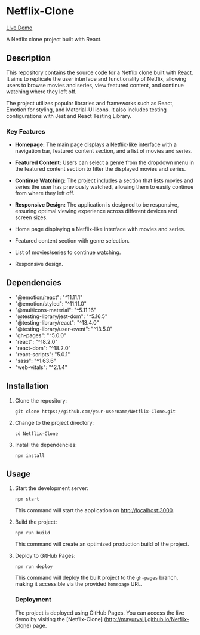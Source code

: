 


# Netflix-Clone

[Live Demo](http://mayuryalij.github.io/Netflix-Clone)

A Netflix clone project built with React.
## Description

This repository contains the source code for a Netflix clone built with React. It aims to replicate the user interface and functionality of Netflix, allowing users to browse movies and series, view featured content, and continue watching where they left off.

The project utilizes popular libraries and frameworks such as React, Emotion for styling, and Material-UI icons. It also includes testing configurations with Jest and React Testing Library.

### Key Features

- **Homepage:** The main page displays a Netflix-like interface with a navigation bar, featured content section, and a list of movies and series.
- **Featured Content:** Users can select a genre from the dropdown menu in the featured content section to filter the displayed movies and series.
- **Continue Watching:** The project includes a section that lists movies and series the user has previously watched, allowing them to easily continue from where they left off.
- **Responsive Design:** The application is designed to be responsive, ensuring optimal viewing experience across different devices and screen sizes.

- Home page displaying a Netflix-like interface with movies and series.
- Featured content section with genre selection.
- List of movies/series to continue watching.
- Responsive design.

## Dependencies

- "@emotion/react": "^11.11.1"
- "@emotion/styled": "^11.11.0"
- "@mui/icons-material": "^5.11.16"
- "@testing-library/jest-dom": "^5.16.5"
- "@testing-library/react": "^13.4.0"
- "@testing-library/user-event": "^13.5.0"
- "gh-pages": "^5.0.0"
- "react": "^18.2.0"
- "react-dom": "^18.2.0"
- "react-scripts": "5.0.1"
- "sass": "^1.63.6"
- "web-vitals": "^2.1.4"

## Installation

1. Clone the repository:

   ```shell
   git clone https://github.com/your-username/Netflix-Clone.git
   ```

2. Change to the project directory:

   ```shell
   cd Netflix-Clone
   ```

3. Install the dependencies:

   ```shell
   npm install
   ```

## Usage

1. Start the development server:

   ```shell
   npm start
   ```

   This command will start the application on [http://localhost:3000](http://localhost:3000).

2. Build the project:

   ```shell
   npm run build
   ```

   This command will create an optimized production build of the project.

3. Deploy to GitHub Pages:

   ```shell
   npm run deploy
   ```

   This command will deploy the built project to the `gh-pages` branch, making it accessible via the provided `homepage` URL.


   ### Deployment

   The project is deployed using GitHub Pages. You can access the live demo by visiting the [Netflix-Clone] 
   (http://mayuryalij.github.io/Netflix-Clone) page.



